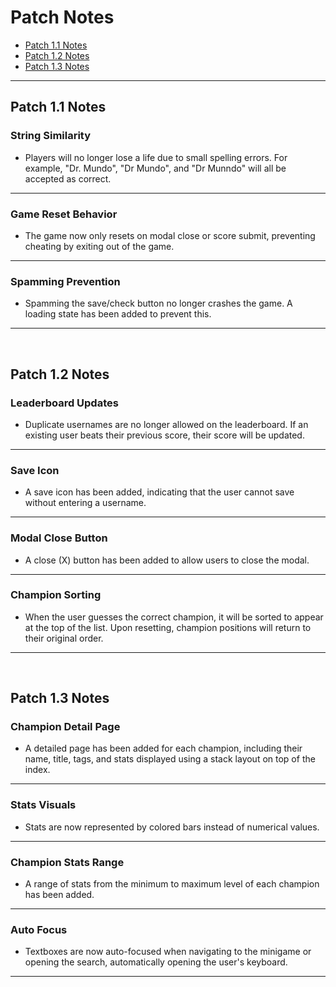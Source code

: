 # Patch Notes
- [Patch 1.1 Notes](#patch-11-notes)
- [Patch 1.2 Notes](#patch-12-notes)
- [Patch 1.3 Notes](#patch-13-notes)

---

## Patch 1.1 Notes <a name="patch-11-notes"></a>

### **String Similarity**
- Players will no longer lose a life due to small spelling errors. For example, "Dr. Mundo", "Dr Mundo", and "Dr Munndo" will all be accepted as correct.

---

### **Game Reset Behavior**
- The game now only resets on modal close or score submit, preventing cheating by exiting out of the game.

---

### **Spamming Prevention**
- Spamming the save/check button no longer crashes the game. A loading state has been added to prevent this.

---

<br>

## Patch 1.2 Notes <a name="patch-12-notes"></a>

### **Leaderboard Updates**
- Duplicate usernames are no longer allowed on the leaderboard. If an existing user beats their previous score, their score will be updated.

---

### **Save Icon**
- A save icon has been added, indicating that the user cannot save without entering a username.

---

### **Modal Close Button**
- A close (X) button has been added to allow users to close the modal.

---

### **Champion Sorting**
- When the user guesses the correct champion, it will be sorted to appear at the top of the list. Upon resetting, champion positions will return to their original order.

---

<br>

## Patch 1.3 Notes <a name="patch-13-notes"></a>

### **Champion Detail Page**
- A detailed page has been added for each champion, including their name, title, tags, and stats displayed using a stack layout on top of the index.

---

### **Stats Visuals**
- Stats are now represented by colored bars instead of numerical values.

---

### **Champion Stats Range**
- A range of stats from the minimum to maximum level of each champion has been added.

---

### **Auto Focus**
- Textboxes are now auto-focused when navigating to the minigame or opening the search, automatically opening the user's keyboard.

---
